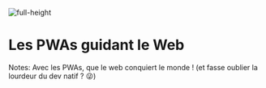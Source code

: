 <!-- .slide: data-background="black" class="full-center mariane transition bottom underline" -->

![full-height](./assets/images/revolution_bg.png)

# Les PWAs guidant le Web

Notes:
Avec les PWAs, que le web conquiert le monde ! (et fasse oublier la lourdeur du dev natif ? 😜)
